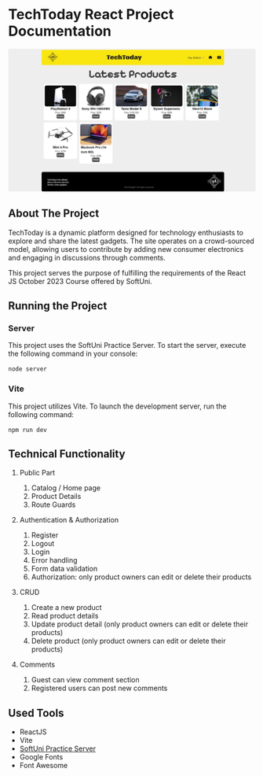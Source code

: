 # TechToday React Project Documentation

![Home Page of TechToday](site_home.png)

## About The Project
TechToday is a dynamic platform designed for technology enthusiasts to explore and share the latest gadgets. The site operates on a crowd-sourced model, allowing users to contribute by adding new consumer electronics and engaging in discussions through comments.

This project serves the purpose of fulfilling the requirements of the React JS October 2023 Course offered by SoftUni.

## Running the Project
### Server
This project uses the SoftUni Practice Server. To start the server, execute the following command in your console:
```
node server
```

### Vite
This project utilizes Vite. To launch the development server, run the following command: 
```
npm run dev
```

## Technical Functionality
1. Public Part
    1. Catalog / Home page
    2. Product Details
    3. Route Guards

2. Authentication & Authorization
    1. Register
    2. Logout
    3. Login
    4. Error handling
    5. Form data validation 
    6. Authorization: only product owners can edit or delete their products

3. CRUD
    1. Create a new product
    2. Read product details 
    3. Update product detail (only product owners can edit or delete their products)
    4. Delete product (only product owners can edit or delete their products)
4. Comments
    1. Guest can view comment section
    2. Registered users can post new comments

## Used Tools
* ReactJS
* Vite
* [SoftUni Practice Server](https://github.com/softuni-practice-server/softuni-practice-server)
* Google Fonts
* Font Awesome
